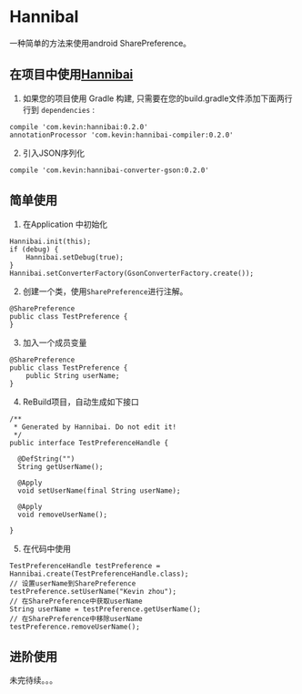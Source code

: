 # Hannibal

一种简单的方法来使用android SharePreference。

## 在项目中使用[Hannibai](https://github.com/xuehuayous/Hannibal) 

1. 如果您的项目使用 Gradle 构建, 只需要在您的build.gradle文件添加下面两行行到 `dependencies` :

```
compile 'com.kevin:hannibai:0.2.0'
annotationProcessor 'com.kevin:hannibai-compiler:0.2.0'
```

2. 引入JSON序列化
```
compile 'com.kevin:hannibai-converter-gson:0.2.0'
```

## 简单使用


1. 在Application 中初始化

```
Hannibai.init(this);
if (debug) {
    Hannibai.setDebug(true);
}
Hannibai.setConverterFactory(GsonConverterFactory.create());
```

2. 创建一个类，使用`SharePreference`进行注解。

```
@SharePreference
public class TestPreference {
}
```

3. 加入一个成员变量

```
@SharePreference
public class TestPreference {
    public String userName;
}
```

4. ReBuild项目，自动生成如下接口

```
/**
 * Generated by Hannibai. Do not edit it!
 */
public interface TestPreferenceHandle {

  @DefString("")
  String getUserName();

  @Apply
  void setUserName(final String userName);

  @Apply
  void removeUserName();

}
```

5. 在代码中使用

```
TestPreferenceHandle testPreference = Hannibai.create(TestPreferenceHandle.class);
// 设置userName到SharePreference
testPreference.setUserName("Kevin zhou");
// 在SharePreference中获取userName
String userName = testPreference.getUserName();
// 在SharePreference中移除userName
testPreference.removeUserName();
```

## 进阶使用

未完待续。。。